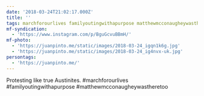 ```yaml
---
date: '2018-03-24T21:02:17.000Z'
title: ''
tags: marchforourlives familyoutingwithapurpose matthewmcconaugheywastheretoo
mf-syndication:
  - 'https://www.instagram.com/p/BguGcvuBBmH/'
mf-photo:
  - 'https://juanpinto.me/static/images/2018-03-24_igqn1k6g.jpg'
  - 'https://juanpinto.me/static/images/2018-03-24_ig4nvx-uk.jpg'
persontags:
  - 'https://juanpinto.me/'
---
```

Protesting like true Austinites. #marchforourlives #familyoutingwithapurpose #matthewmcconaugheywastheretoo
